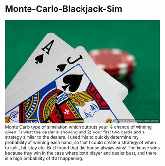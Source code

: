 # Monte-Carlo-Blackjack-Sim
![Blackjack](Blackjack.jpg)
Monte Carlo type of simulation which outputs your % chance of winning given: 1) what the dealer is showing and 2) your first two cards and a strategy similar to the dealers. I used this to quickly determine my probability of winning each hand, so that I could create a strategy of when to split, hit, stay etc. But I found that the house always wins! The house wins because they win in the case where both player and dealer bust, and there is a high probability of that happening. 

